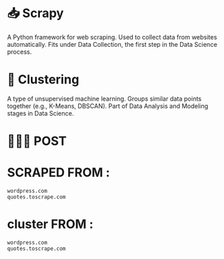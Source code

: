 # 📥 Scrapy

A Python framework for web scraping.
Used to collect data from websites automatically.
Fits under Data Collection, the first step in the Data Science process.

# 🧠 Clustering

A type of unsupervised machine learning.
Groups similar data points together (e.g., K-Means, DBSCAN).
Part of Data Analysis and Modeling stages in Data Science.


# 👩🏻‍💻 POST
# SCRAPED FROM :                                                     
    wordpress.com                                                      
    quotes.toscrape.com
# cluster FROM :  
    wordpress.com                                                      
    quotes.toscrape.com
